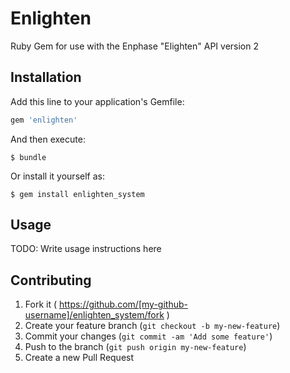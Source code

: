 
# Enlighten

Ruby Gem for use with the Enphase "Elighten" API version 2

## Installation

Add this line to your application's Gemfile:

```ruby
gem 'enlighten'
```

And then execute:

    $ bundle

Or install it yourself as:

    $ gem install enlighten_system

## Usage

TODO: Write usage instructions here

## Contributing

1. Fork it ( https://github.com/[my-github-username]/enlighten_system/fork )
2. Create your feature branch (`git checkout -b my-new-feature`)
3. Commit your changes (`git commit -am 'Add some feature'`)
4. Push to the branch (`git push origin my-new-feature`)
5. Create a new Pull Request

